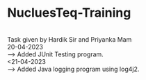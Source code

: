 # NucluesTeq-Training
<br>
Task given by Hardik Sir and Priyanka Mam
<br>
20-04-2023
<br>
--> Added JUnit Testing program.
<br>
<21-04-2023
<br>
--> Added Java logging program using log4j2. 
